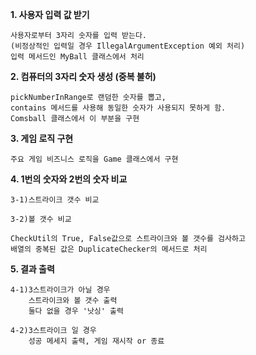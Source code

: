 **1. 사용자 입력 값 받기**

	사용자로부터 3자리 숫자를 입력 받는다.
	(비정상적인 입력일 경우 IllegalArgumentException 예외 처리)
	입력 메서드인 MyBall 클래스에서 처리
	
**2. 컴퓨터의 3자리 숫자 생성 (중복 불허)**
	
	pickNumberInRange로 랜덤한 숫자를 뽑고,
	contains 메서드를 사용해 동일한 숫자가 사용되지 못하게 함.
	Comsball 클래스에서 이 부분을 구현
	
	
**3. 게임 로직 구현**

	주요 게임 비즈니스 로직을 Game 클래스에서 구현
	
**4. 1번의 숫자와 2번의 숫자 비교**

	3-1)스트라이크 갯수 비교
	
	3-2)볼 갯수 비교
	
	CheckUtil의 True, False값으로 스트라이크와 볼 갯수를 검사하고
	배열의 중복된 값은 DuplicateChecker의 메서드로 처리	
	
**5. 결과 출력**

	4-1)3스트라이크가 아닐 경우 
		스트라이크와 볼 갯수 출력
		둘다 없을 경우 '낫싱' 출력
		
	4-2)3스트라이크 일 경우
		성공 메세지 출력, 게임 재시작 or 종료
		
		
		